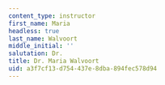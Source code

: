```yaml
---
content_type: instructor
first_name: Maria
headless: true
last_name: Walvoort
middle_initial: ''
salutation: Dr.
title: Dr. Maria Walvoort
uid: a3f7cf13-d754-437e-8dba-894fec578d94
---
```

